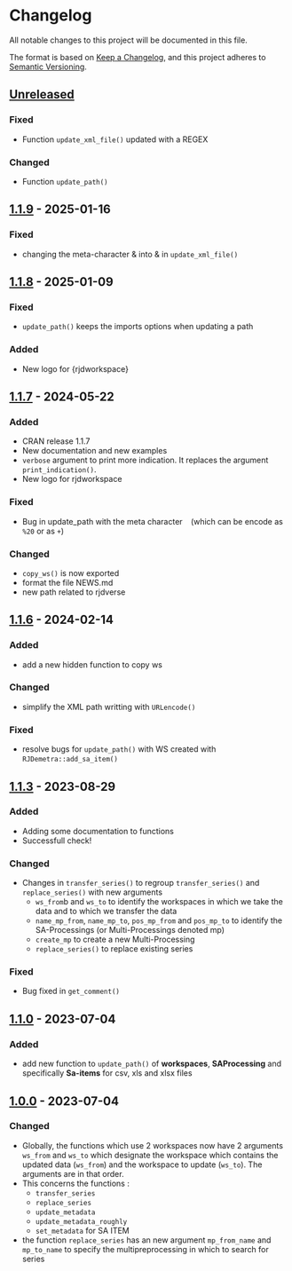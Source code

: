 # Changelog

All notable changes to this project will be documented in this file.

The format is based on [Keep a Changelog](https://keepachangelog.com/en/1.1.0/),
and this project adheres to [Semantic Versioning](https://semver.org/spec/v2.0.0.html).


## [Unreleased]

### Fixed

* Function `update_xml_file()` updated with a REGEX

### Changed

* Function `update_path()`


## [1.1.9] - 2025-01-16

### Fixed

* changing the meta-character &amp; into & in `update_xml_file()`


## [1.1.8] - 2025-01-09

### Fixed

* `update_path()` keeps the imports options when updating a path

### Added

* New logo for {rjdworkspace}


## [1.1.7] - 2024-05-22

### Added

* CRAN release 1.1.7
* New documentation and new examples
* `verbose` argument to print more indication. It replaces the argument `print_indication()`.
* New logo for rjdworkspace

### Fixed

* Bug in update_path with the meta character ` ` (which can be encode as `%20` or as `+`)

### Changed

* `copy_ws()` is now exported
* format the file NEWS.md
* new path related to rjdverse


## [1.1.6] - 2024-02-14

### Added

* add a new hidden function to copy ws

### Changed

* simplify the XML path writting with `URLencode()`

### Fixed

* resolve bugs for `update_path()` with WS created with `RJDemetra::add_sa_item()`


## [1.1.3] - 2023-08-29

### Added

* Adding some documentation to functions
* Successfull check!

### Changed

* Changes in `transfer_series()` to regroup `transfer_series()` and `replace_series()` with new arguments
    * `ws_from`b and `ws_to` to identify the workspaces in which we take the data and to which we transfer the data
    * `name_mp_from`, `name_mp_to`, `pos_mp_from` and `pos_mp_to` to identify the SA-Processings (or Multi-Processings denoted mp)
    * `create_mp` to create a new Multi-Processing
    * `replace_series()` to replace existing series
    
### Fixed

* Bug fixed in `get_comment()`


## [1.1.0] - 2023-07-04

### Added

* add new function to `update_path()` of **workspaces**, **SAProcessing** and specifically **Sa-items** for csv, xls and xlsx files


## [1.0.0] - 2023-07-04

### Changed

* Globally, the functions which use 2 workspaces now have 2 arguments `ws_from` and `ws_to` which designate the workspace which contains the updated data (`ws_from`) and the workspace to update (`ws_to`). The arguments are in that order. 
* This concerns the functions :
    * `transfer_series`
    * `replace_series`
    * `update_metadata`
    * `update_metadata_roughly`
    * `set_metadata` for SA ITEM
* the function `replace_series` has an new argument `mp_from_name` and `mp_to_name` to specify the multipreprocessing in which to search for series


[Unreleased]: https://github.com/InseeFrLab/rjdworkspace/compare/v1.1.9...HEAD
[1.1.9]: https://github.com/InseeFrLab/rjdworkspace/compare/v1.1.8...v1.1.9
[1.1.8]: https://github.com/InseeFrLab/rjdworkspace/compare/v1.1.7...v1.1.8
[1.1.7]: https://github.com/InseeFrLab/rjdworkspace/compare/v1.1.6...v1.1.7
[1.1.6]: https://github.com/InseeFrLab/rjdworkspace/compare/v1.1.3...v1.1.6
[1.1.3]: https://github.com/InseeFrLab/rjdworkspace/compare/v1.1.0...v1.1.3
[1.1.0]: https://github.com/InseeFrLab/rjdworkspace/compare/v1.0.0...v1.1.0
[1.0.0]: https://github.com/InseeFrLab/rjdworkspace/releases/tag/v1.0.0
